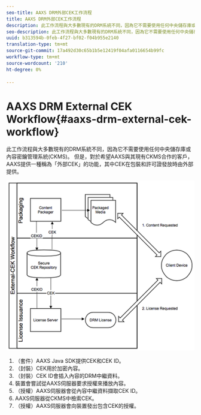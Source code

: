 ```yaml
---
seo-title: AAXS DRM外部CEK工作流程
title: AAXS DRM外部CEK工作流程
description: 此工作流程與大多數現有的DRM系統不同，因為它不需要使用任何中央儲存庫或內容密鑰管理系統(CKMS)
seo-description: 此工作流程與大多數現有的DRM系統不同，因為它不需要使用任何中央儲存庫或內容密鑰管理系統(CKMS)
uuid: b313594b-0feb-4f27-bf02-f04b955e2140
translation-type: tm+mt
source-git-commit: 17a492d30c65b1b5e12419f04afa0116654b99fc
workflow-type: tm+mt
source-wordcount: '210'
ht-degree: 0%

---
```



# AAXS DRM External CEK Workflow{#aaxs-drm-external-cek-workflow}

此工作流程與大多數現有的DRM系統不同，因為它不需要使用任何中央儲存庫或內容密鑰管理系統(CKMS)。 但是，對於希望AAXS與其現有CKMS合作的客戶，AAXS提供一種稱為「外部CEK」的功能，其中CEK在包裝和許可證發放時由外部提供。

![](assets/ECEK_Workflow.PNG)

1. （套件）AAXS Java SDK提供CEK和CEK ID。
1. （封裝）CEK用於加密內容。
1. （封裝）CEK ID會插入內容的DRM中繼資料。
1. 裝置會嘗試從AAXS伺服器要求授權來播放內容。
1. （授權）AAXS伺服器會從內容中繼資料擷取CEK ID。
1. AAXS伺服器從CKMS中檢索CEK。
1. （授權）AAXS伺服器會向裝置發出包含CEK的授權。
